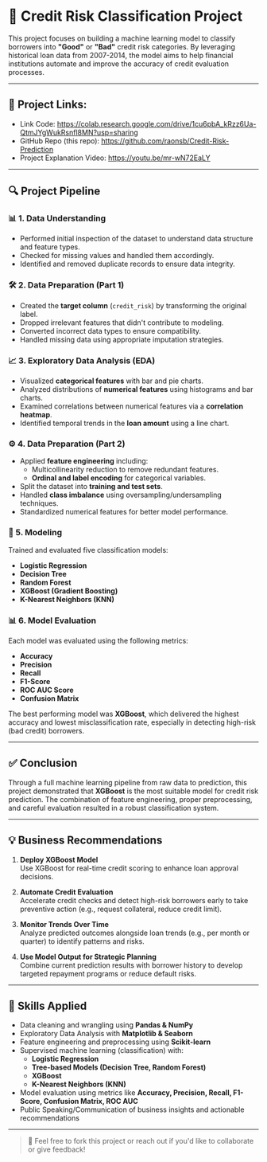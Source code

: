 # 💼 Credit Risk Classification Project

This project focuses on building a machine learning model to classify borrowers into **"Good"** or **"Bad"** credit risk categories. By leveraging historical loan data from 2007-2014, the model aims to help financial institutions automate and improve the accuracy of credit evaluation processes.

---

## 🔗 Project Links:
- Link Code: https://colab.research.google.com/drive/1cu6pbA_kRzz6Ua-QtmJYgWukRsnfl8MN?usp=sharing
- GitHub Repo (this repo): https://github.com/raonsb/Credit-Risk-Prediction
- Project Explanation Video: https://youtu.be/mr-wN72EaLY

---

## 🔍 Project Pipeline

### 📊 1. Data Understanding
- Performed initial inspection of the dataset to understand data structure and feature types.
- Checked for missing values and handled them accordingly.
- Identified and removed duplicate records to ensure data integrity.

### 🛠️ 2. Data Preparation (Part 1)
- Created the **target column** (`credit_risk`) by transforming the original label.
- Dropped irrelevant features that didn't contribute to modeling.
- Converted incorrect data types to ensure compatibility.
- Handled missing data using appropriate imputation strategies.

### 📈 3. Exploratory Data Analysis (EDA)
- Visualized **categorical features** with bar and pie charts.
- Analyzed distributions of **numerical features** using histograms and bar charts.
- Examined correlations between numerical features via a **correlation heatmap**.
- Identified temporal trends in the **loan amount** using a line chart.

### ⚙️ 4. Data Preparation (Part 2)
- Applied **feature engineering** including:
  - Multicollinearity reduction to remove redundant features.
  - **Ordinal and label encoding** for categorical variables.
- Split the dataset into **training and test sets**.
- Handled **class imbalance** using oversampling/undersampling techniques.
- Standardized numerical features for better model performance.

### 🤖 5. Modeling
Trained and evaluated five classification models:
- **Logistic Regression**
- **Decision Tree**
- **Random Forest**
- **XGBoost (Gradient Boosting)**
- **K-Nearest Neighbors (KNN)**

### 📊 6. Model Evaluation
Each model was evaluated using the following metrics:
- **Accuracy**
- **Precision**
- **Recall**
- **F1-Score**
- **ROC AUC Score**
- **Confusion Matrix**

The best performing model was **XGBoost**, which delivered the highest accuracy and lowest misclassification rate, especially in detecting high-risk (bad credit) borrowers.

---

## ✅ Conclusion

Through a full machine learning pipeline from raw data to prediction, this project demonstrated that **XGBoost** is the most suitable model for credit risk prediction. The combination of feature engineering, proper preprocessing, and careful evaluation resulted in a robust classification system.

---

## 💡 Business Recommendations

1. **Deploy XGBoost Model**  
   Use XGBoost for real-time credit scoring to enhance loan approval decisions.

2. **Automate Credit Evaluation**  
   Accelerate credit checks and detect high-risk borrowers early to take preventive action (e.g., request collateral, reduce credit limit).

3. **Monitor Trends Over Time**  
   Analyze predicted outcomes alongside loan trends (e.g., per month or quarter) to identify patterns and risks.

4. **Use Model Output for Strategic Planning**  
   Combine current prediction results with borrower history to develop targeted repayment programs or reduce default risks.

---

## 🧠 Skills Applied

- Data cleaning and wrangling using **Pandas & NumPy**
- Exploratory Data Analysis with **Matplotlib & Seaborn**
- Feature engineering and preprocessing using **Scikit-learn**
- Supervised machine learning (classification) with:
  - **Logistic Regression**
  - **Tree-based Models (Decision Tree, Random Forest)**
  - **XGBoost**
  - **K-Nearest Neighbors (KNN)**
- Model evaluation using metrics like **Accuracy, Precision, Recall, F1-Score, Confusion Matrix, ROC AUC**
- Public Speaking/Communication of business insights and actionable recommendations

---

> 📩 Feel free to fork this project or reach out if you'd like to collaborate or give feedback!
